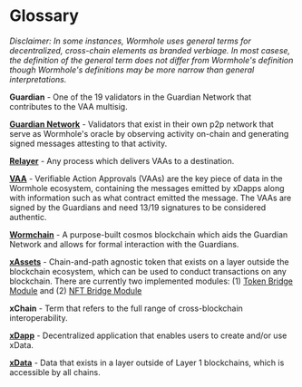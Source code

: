 # Glossary

_Disclaimer: In some instances, Wormhole uses general terms for decentralized, cross-chain elements as branded verbiage. In most casese, the definition of the general term does not differ from Wormhole's definition though Wormhole's definitions may be more narrow than general interpretations._

**Guardian** - One of the 19 validators in the Guardian Network that contributes to the VAA multisig.

[**Guardian Network**](../wormhole/5_guardianNetwork.md) - Validators that exist in their own p2p network that serve as Wormhole's oracle by observing activity on-chain and generating signed messages attesting to that activity.

[**Relayer**](../wormhole/6_relayers.md) - Any process which delivers VAAs to a destination.

[**VAA**](../wormhole/4_vaa.md) - Verifiable Action Approvals (VAAs) are the key piece of data in the Wormhole ecosystem, containing the messages emitted by xDapps along with information such as what contract emitted the message. The VAAs are signed by the Guardians and need 13/19 signatures to be considered authentic.

[**Wormchain**](../wormhole/8_wormchain.md) - A purpose-built cosmos blockchain which aids the Guardian Network and allows for formal interaction with the Guardians.

[**xAssets**](../dapps/3_xdataxassets.md) - Chain-and-path agnostic token that exists on a layer outside the blockchain ecosystem, which can be used to conduct transactions on any blockchain. There are currently two implemented modules: (1) [Token Bridge Module](../technical/evm/tokenLayer.md) and (2) [NFT Bridge Module](../technical/evm/nftLayer.md)

**xChain** - Term that refers to the full range of cross-blockchain interoperability.

[**xDapp**](../dapps/4_whatIsanXdapp.md) - Decentralized application that enables users to create and/or use xData.

[**xData**](../dapps/3_xdataxassets.md) - Data that exists in a layer outside of Layer 1 blockchains, which is accessible by all chains.